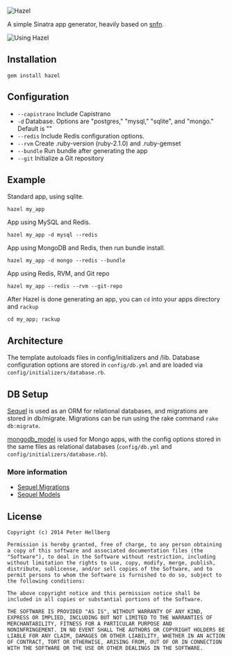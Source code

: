 ![Hazel](http://c7.github.com/hazel/images/hazel_small.png)

A simple Sinatra app generator, heavily based on [snfn](https://github.com/zachpendleton/snfn).

![Using Hazel](http://c7.github.com/hazel/images/using_hazel.gif)

## Installation

    gem install hazel

## Configuration

* `--capistrano` Include Capistrano
* `-d` Database. Options are "postgres," "mysql," "sqlite", and "mongo."
   Default is ""
* `--redis` Include Redis configuration options.
* `--rvm` Create .ruby-version (ruby-2.1.0) and .ruby-gemset
* `--bundle` Run bundle after generating the app
* `--git` Initialize a Git repository

## Example

Standard app, using sqlite.

    hazel my_app

App using MySQL and Redis.

    hazel my_app -d mysql --redis

App using MongoDB and Redis, then run bundle install.

    hazel my_app -d mongo --redis --bundle

App using Redis, RVM, and Git repo

    hazel my_app --redis --rvm --git-repo

After Hazel is done generating an app, you can `cd` into your apps
directory and `rackup`

    cd my_app; rackup

## Architecture

The template autoloads files in config/initializers and
/lib. Database configuration options are stored in `config/db.yml`
and are loaded via `config/initializers/database.rb`.

## DB Setup

[Sequel](http://sequel.rubyforge.org) is used as an ORM for
relational databases, and migrations are stored in db/migrate.
Migrations can be run using the rake command `rake db:migrate`.

[mongodb_model](https://github.com/alexeypetrushin/mongodb_model)
is used for Mongo apps, with the config options
stored in the same files as relational databases (`config/db.yml`
and `config/initializers/database.rb`).

### More information

*  [Sequel Migrations](http://sequel.rubyforge.org/rdoc/files/doc/migration_rdoc.html)
*  [Sequel Models](http://sequel.rubyforge.org/rdoc/classes/Sequel/Model.html)

## License

    Copyright (c) 2014 Peter Hellberg

    Permission is hereby granted, free of charge, to any person obtaining
    a copy of this software and associated documentation files (the
    "Software"), to deal in the Software without restriction, including
    without limitation the rights to use, copy, modify, merge, publish,
    distribute, sublicense, and/or sell copies of the Software, and to
    permit persons to whom the Software is furnished to do so, subject to
    the following conditions:

    The above copyright notice and this permission notice shall be
    included in all copies or substantial portions of the Software.

    THE SOFTWARE IS PROVIDED "AS IS", WITHOUT WARRANTY OF ANY KIND,
    EXPRESS OR IMPLIED, INCLUDING BUT NOT LIMITED TO THE WARRANTIES OF
    MERCHANTABILITY, FITNESS FOR A PARTICULAR PURPOSE AND
    NONINFRINGEMENT. IN NO EVENT SHALL THE AUTHORS OR COPYRIGHT HOLDERS BE
    LIABLE FOR ANY CLAIM, DAMAGES OR OTHER LIABILITY, WHETHER IN AN ACTION
    OF CONTRACT, TORT OR OTHERWISE, ARISING FROM, OUT OF OR IN CONNECTION
    WITH THE SOFTWARE OR THE USE OR OTHER DEALINGS IN THE SOFTWARE.
